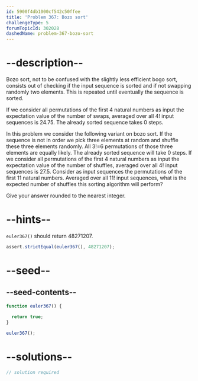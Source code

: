 ```yaml
---
id: 5900f4db1000cf542c50ffee
title: 'Problem 367: Bozo sort'
challengeType: 5
forumTopicId: 302028
dashedName: problem-367-bozo-sort
---
```


# --description--

Bozo sort, not to be confused with the slightly less efficient bogo sort, consists out of checking if the input sequence is sorted and if not swapping randomly two elements. This is repeated until eventually the sequence is sorted.

If we consider all permutations of the first 4 natural numbers as input the expectation value of the number of swaps, averaged over all 4! input sequences is 24.75. The already sorted sequence takes 0 steps.

In this problem we consider the following variant on bozo sort. If the sequence is not in order we pick three elements at random and shuffle these three elements randomly. All 3!=6 permutations of those three elements are equally likely. The already sorted sequence will take 0 steps. If we consider all permutations of the first 4 natural numbers as input the expectation value of the number of shuffles, averaged over all 4! input sequences is 27.5. Consider as input sequences the permutations of the first 11 natural numbers. Averaged over all 11! input sequences, what is the expected number of shuffles this sorting algorithm will perform?

Give your answer rounded to the nearest integer.

# --hints--

`euler367()` should return 48271207.

```js
assert.strictEqual(euler367(), 48271207);
```

# --seed--

## --seed-contents--

```js
function euler367() {

  return true;
}

euler367();
```

# --solutions--

```js
// solution required
```

